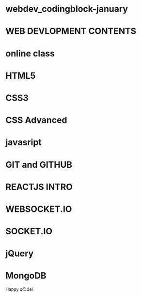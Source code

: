 # webdev_codingblock-january
# WEB DEVLOPMENT CONTENTS

# online class
# HTML5
# CSS3
# CSS Advanced
# javasript
# GIT and GITHUB
# REACTJS INTRO
# WEBSOCKET.IO
# SOCKET.IO
# jQuery
# MongoDB


Happy c😊de!
